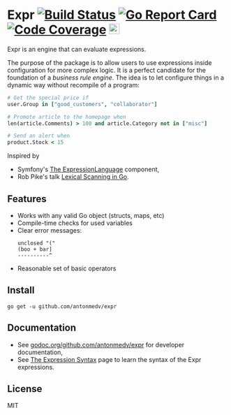 # Expr [![Build Status](https://travis-ci.org/antonmedv/expr.svg?branch=master)](https://travis-ci.org/antonmedv/expr) [![Go Report Card](https://goreportcard.com/badge/github.com/antonmedv/expr)](https://goreportcard.com/report/github.com/antonmedv/expr) [![Code Coverage](https://scrutinizer-ci.com/g/antonmedv/expr/badges/coverage.png?b=master)](https://scrutinizer-ci.com/g/antonmedv/expr/?branch=master) <a href="https://stars.medv.io/antonmedv/expr"><img src="https://stars.medv.io/antonmedv/expr.svg" alt="Sparkline" height="24"></a>

Expr is an engine that can evaluate expressions. 

The purpose of the package is to allow users to use expressions inside configuration for more complex logic. 
It is a perfect candidate for the foundation of a _business rule engine_. 
The idea is to let configure things in a dynamic way without recompile of a program:

```coffeescript
# Get the special price if
user.Group in ["good_customers", "collaborator"]

# Promote article to the homepage when
len(article.Comments) > 100 and article.Category not in ["misc"]

# Send an alert when
product.Stock < 15
```

Inspired by 
* Symfony's [The ExpressionLanguage](https://github.com/symfony/expression-language) component,
* Rob Pike's talk [Lexical Scanning in Go](https://talks.golang.org/2011/lex.slide).

## Features

* Works with any valid Go object (structs, maps, etc)
* Compile-time checks for used variables
* Сlear error messages:
  ```
  unclosed "("
  (boo + bar]
  ----------^
  ```
* Reasonable set of basic operators

## Install

```
go get -u github.com/antonmedv/expr
```

## Documentation

* See [godoc.org/github.com/antonmedv/expr](https://godoc.org/github.com/antonmedv/expr) for developer documentation,
* See [The Expression Syntax](https://github.com/antonmedv/expr/wiki/The-Expression-Syntax) page to learn the syntax of the Expr expressions.

## License

MIT
